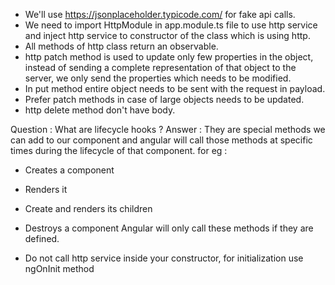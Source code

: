 - We'll use https://jsonplaceholder.typicode.com/ for fake api calls.
- We need to import HttpModule in app.module.ts file to use http service and inject http service to constructor of the class which is using http.
- All methods of http class return an observable.
- http patch method is used to update only few properties in the object, instead of sending a complete representation of that object to the server, we only send the properties which needs to be modified.
- In put method entire object needs to be sent with the request in payload.
- Prefer patch methods in case of large objects needs to be updated.
- http delete method don't have body.

Question : What are lifecycle hooks ?
Answer : They are special methods we can add to our component and angular will call those methods at specific times during the lifecycle of that component. for eg :
  - Creates a component
  - Renders it
  - Create and renders its children
  - Destroys a component
    Angular will only call these methods if they are defined.

- Do not call http service inside your constructor, for initialization use ngOnInit method



